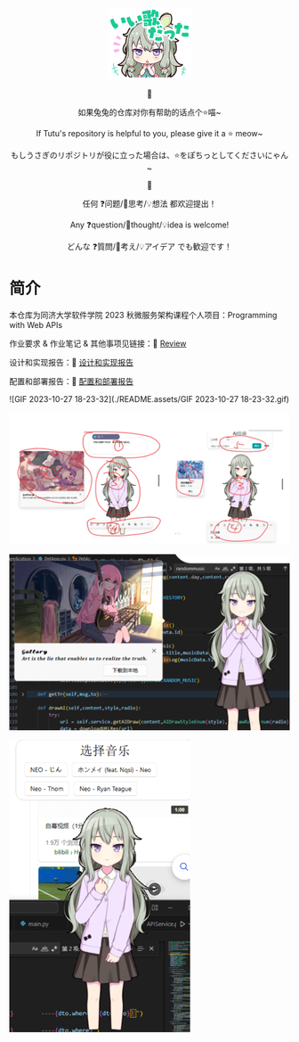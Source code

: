 <p align = 'center'>
  <img width='150' src='./README.assets/stamp0174.png'>
</p>
<p align = 'center'> 🥕 </p>
<p align = 'center'> 如果兔兔的仓库对你有帮助的话点个⭐喵~ </p>
<p align = 'center'> If Tutu's repository is helpful to you, please give it a ⭐ meow~ </p>
<p align = 'center'> もしうさぎのリポジトリが役に立った場合は、⭐をぽちっとしてくださいにゃん~  </p>

<p align = 'center'> 🍉 </p>
<p align = 'center'> 任何 ❓问题/💭思考/💡想法 都欢迎提出！</p>
<p align = 'center'> Any ❓question/💭thought/💡idea  is welcome! </p>
<p align = 'center'> どんな ❓質問/💭考え/💡アイデア でも歓迎です！ </p>

# 简介

本仓库为同济大学软件学院 2023 秋微服务架构课程个人项目：Programming with Web APIs

作业要求 & 作业笔记 & 其他事项见链接：🔗 [Review](https://momoyamasawa.notion.site/bf2c83d5b0dd4c92bbde009b307eca97?pvs=4)

设计和实现报告：🔗 [设计和实现报告](https://momoyamasawa.notion.site/c9e14d81e72840f9a227fd5c3aeecd73?pvs=4)

配置和部署报告：🔗 [配置和部署报告](https://momoyamasawa.notion.site/d2b336f3086a47b19f450fe0ec6be2ca?pvs=4)

![GIF 2023-10-27 18-23-32](./README.assets/GIF 2023-10-27 18-23-32.gif)

![1698401859072](./README.assets/1698401859072.jpg)

![1698401823996](./README.assets/1698401823996.jpg)

![1698401792546](./README.assets/1698401809937.jpg)



